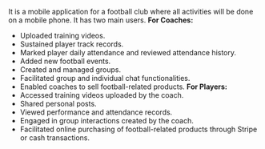 It is a mobile application for a football club where all activities will be done on a mobile phone. It has two main users.
**For Coaches:**
* Uploaded training videos.
* Sustained player track records.
* Marked player daily attendance and reviewed attendance history.
* Added new football events.
* Created and managed groups.
* Facilitated group and individual chat functionalities.
* Enabled coaches to sell football-related products.
**For Players:**
* Accessed training videos uploaded by the coach.
* Shared personal posts.
* Viewed performance and attendance records.
* Engaged in group interactions created by the coach.
* Facilitated online purchasing of football-related products through Stripe or cash transactions.
